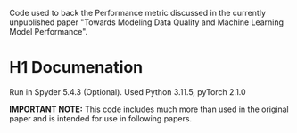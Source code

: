 Code used to back the Performance metric discussed in the currently unpublished paper "Towards Modeling Data Quality and Machine Learning Model Performance".

# H1 Documenation
Run in Spyder 5.4.3 (Optional). Used Python 3.11.5, pyTorch 2.1.0

**IMPORTANT NOTE:** This code includes much more than used in the original paper and is intended for use in following papers.
